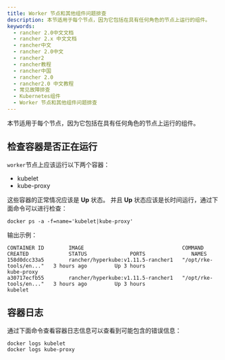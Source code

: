 ```yaml
---
title: Worker 节点和其他组件问题排查
description: 本节适用于每个节点，因为它包括在具有任何角色的节点上运行的组件。
keywords:
  - rancher 2.0中文文档
  - rancher 2.x 中文文档
  - rancher中文
  - rancher 2.0中文
  - rancher2
  - rancher教程
  - rancher中国
  - rancher 2.0
  - rancher2.0 中文教程
  - 常见故障排查
  - Kubernetes组件
  - Worker 节点和其他组件问题排查
---
```


本节适用于每个节点，因为它包括在具有任何角色的节点上运行的组件。

## 检查容器是否正在运行

`worker`节点上应该运行以下两个容器：

- kubelet
- kube-proxy

这些容器的正常情况应该是 **Up** 状态。 并且 **Up** 状态应该是长时间运行，通过下面命令可以进行检查：

```
docker ps -a -f=name='kubelet|kube-proxy'
```

输出示例：

```
CONTAINER ID        IMAGE                                COMMAND                  CREATED             STATUS              PORTS               NAMES
158d0dcc33a5        rancher/hyperkube:v1.11.5-rancher1   "/opt/rke-tools/en..."   3 hours ago         Up 3 hours                              kube-proxy
a30717ecfb55        rancher/hyperkube:v1.11.5-rancher1   "/opt/rke-tools/en..."   3 hours ago         Up 3 hours                              kubelet
```

## 容器日志

通过下面命令查看容器日志信息可以查看到可能包含的错误信息：

```
docker logs kubelet
docker logs kube-proxy
```
